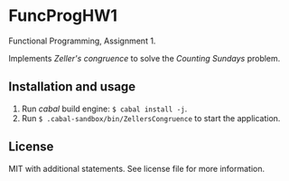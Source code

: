 # FuncProgHW1

Functional Programming, Assignment 1.

Implements *Zeller's congruence* to solve the *Counting Sundays* problem.

## Installation and usage

1. Run *cabal* build engine: `$ cabal install -j`.
2. Run `$ .cabal-sandbox/bin/ZellersCongruence` to start the application.

## License

MIT with additional statements. See license file for more information.
